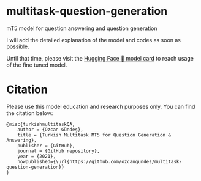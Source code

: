 # multitask-question-generation
mT5 model for question answering and question generation

I will add the detailed explanation of the model and codes as soon as possible. 

Until that time, please visit the [Hugging Face 🤗 model card](https://huggingface.co/ozcangundes/mt5-multitask-qa-qg-turkish) to reach usage of the fine tuned model.


# Citation

Please use this model education and research purposes only. You can find the citation below:
```
@misc{turkishmultitaskQA,
    author = {Özcan Gündeş},
    title = {Turkish Multitask MT5 for Question Generation & Answering},
    publisher = {GitHub},
    journal = {GitHub repository},
    year = {2021},
    howpublished={\url{https://github.com/ozcangundes/multitask-question-generation}}
}
```
